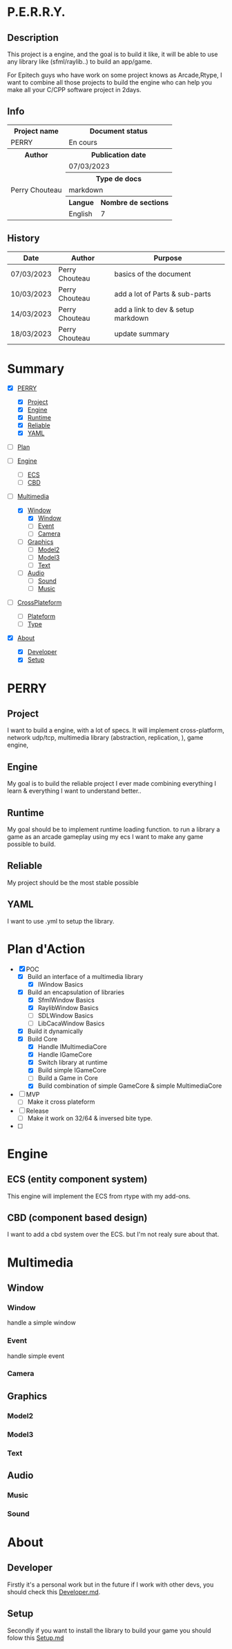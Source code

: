 # P.E.R.R.Y.

## Description

This project is a engine, and the goal is to build it like, it will be able to use any library like (sfml/raylib..) to build an app/game.

For Epitech guys who have work on some project knows as Arcade,Rtype, I want to combine all those projects to build the engine who can help you make all your C/CPP software project in 2days.

## Info

<table>
  <tr>
    <th>Project name</th>
    <th colspan="2">Document status</th>
  </tr>
  <tr>
    <td>PERRY</td>
    <td colspan="2">En cours</td>
  </tr>
  <tr>
    <th>Author</th>
    <th colspan="2">Publication date</th>
  </tr>
  <tr>
    <td rowspan="5">Perry Chouteau</td>
    <td colspan="2">07/03/2023</td>

  </tr>
    <th colspan="2">Type de docs</th>
  </tr>
  <tr>
    <td colspan="2">markdown</td>
  </tr>
  </tr>
    <th>Langue</th>
    <th>Nombre de sections</th>
  </tr>
  <tr>
    <td>English</td>
    <td>7</td>
  </tr>
</table>

## History

| Date       | Author         | Purpose |
|------------|--------------- | - |
| 07/03/2023 | Perry Chouteau | basics of the document |
| 10/03/2023 | Perry Chouteau | add a lot of Parts & sub-parts |
| 14/03/2023 | Perry Chouteau | add a link to dev & setup markdown |
| 18/03/2023 | Perry Chouteau | update summary |

# Summary

- [x] [PERRY](#perry-1)
  - [x] [Project](#project)
  - [x] [Engine](#engine)
  - [x] [Runtime](#runtime)
  - [x] [Reliable](#reliable)
  - [x] [YAML](#Yaml)

- [ ] [Plan](#plan-daction)

- [ ] [Engine](#engine-1)
  - [ ] [ECS](#ecs-entity-component-system)
  - [ ] [CBD](#cbd-component-based-design)

- [ ] [Multimedia](#multimedia)
  - [x] [Window](#window)
    - [x] [Window](#window-1)
    - [ ] [Event](#event)
    - [ ] [Camera](#camera)
  - [ ] [Graphics](#graphics)
    - [ ] [Model2](#model2)
    - [ ] [Model3](#model3)
    - [ ] [Text](#text)
  - [ ] [Audio](#audio)
    - [ ] [Sound](#sound)
    - [ ] [Music](#music)

- [ ] [CrossPlateform](#crossplateform)
  - [ ] [Plateform](#plateform)
  - [ ] [Type](#type)

- [x] [About](#about)
  - [x] [Developer](#developer)
  - [x] [Setup](#setup)

# PERRY

## Project

I want to build a engine, with a lot of specs. It will implement cross-platform, network udp/tcp, multimedia library (abstraction, replication, ), game engine,

## Engine

My goal is to build the reliable project I ever made combining everything I learn & everything I want to understand better..

## Runtime

My goal should be to implement runtime loading function.
to run a library a game as an arcade gameplay using my ecs I want to make any game possible to build.

## Reliable

My project should be the most stable possible

## YAML

I want to use .yml to setup the library.

# Plan d'Action

- [x] POC
  - [x] Build an interface of a multimedia library
    - [x] IWindow Basics
  - [x] Build an encapsulation of libraries
    - [x] SfmlWindow Basics
    - [x] RaylibWindow Basics
    - [ ] SDLWindow Basics
    - [ ] LibCacaWindow Basics
  - [x] Build it dynamically
  - [x] Build Core
    - [x] Handle IMultimediaCore
    - [x] Handle IGameCore
    - [x] Switch library at runtime
    - [x] Build simple IGameCore
    - [ ] Build a Game in Core
    - [x] Build combination of simple GameCore & simple MultimediaCore
- [ ] MVP
  - [ ] Make it cross plateform
- [ ] Release
  - [ ] Make it work on 32/64 & inversed bite type.
- [ ]

# Engine

## ECS (entity component system)

This engine will implement the ECS from rtype with my add-ons.

## CBD (component based design)

I want to add a cbd system over the ECS. but I'm not realy sure about that.

# Multimedia

## Window

### Window

handle a simple window

### Event

handle simple event

### Camera

## Graphics

### Model2

### Model3

### Text

## Audio

### Music

### Sound

# About

## Developer

Firstly it's a personal work but in the future if I work with other devs, you should check this [Developer.md](docs/Developer.md).

## Setup

Secondly if you want to install the library to build your game you should folow this [Setup.md](docs/Setup.md)
